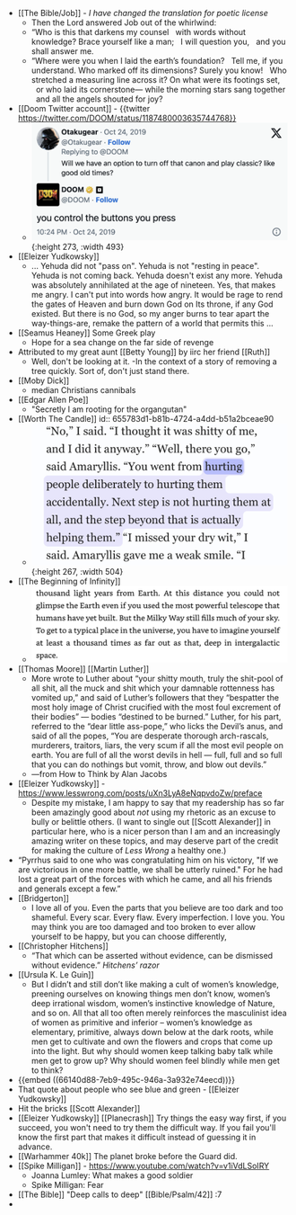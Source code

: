 - [[The Bible/Job]] - _I have changed the translation for poetic license_
	- Then the Lord answered Job out of the whirlwind:
	- “Who is this that darkens my counsel
	    with words without knowledge?
	  Brace yourself like a man;
	    I will question you,
	    and you shall answer me.
	- “Where were you when I laid the earth’s foundation?
	    Tell me, if you understand.
	  Who marked off its dimensions? Surely you know!
	    Who stretched a measuring line across it?
	  On what were its footings set,
	    or who laid its cornerstone—
	  while the morning stars sang together
	    and all the angels shouted for joy?
- [[Doom Twitter account]] - {{twitter https://twitter.com/DOOM/status/1187480003635744768}}
	- ![image.png](../assets/image_1711721198527_0.png){:height 273, :width 493}
- [[Eleizer Yudkowsky]]
	- ... Yehuda did not "pass on". Yehuda is not "resting in peace". Yehuda is not coming back. Yehuda doesn't exist any more. Yehuda was absolutely annihilated at the age of nineteen. Yes, that makes me angry. I can't put into words how angry. It would be rage to rend the gates of Heaven and burn down God on Its throne, if any God existed. But there is no God, so my anger burns to tear apart the way-things-are, remake the pattern of a world that permits this ...
- [[Seamus Heaney]] Some Greek play
	- Hope for a sea change on the far side of revenge
- Attributed to my great aunt [[Betty Young]] by iirc her friend [[Ruth]]
	- Well, don't be looking at it.
	  -In the context of a story of removing a tree quickly. Sort of, don't just stand there.
- [[Moby Dick]]
	- median Christians cannibals
- [[Edgar Allen Poe]]
	- "Secretly I am rooting for the organgutan"
- [[Worth The Candle]]
  id:: 655783d1-b81b-4724-a4dd-b51a2bceae90
	- ![IMG_7659.jpeg](../assets/IMG_7659_1700233577177_0.jpeg){:height 267, :width 504}
- [[The Beginning of Infinity]]
	- ![image.png](../assets/image_1705403576381_0.png)
- [[Thomas Moore]] [[Martin Luther]]
	- More wrote to Luther about “your shitty mouth, truly the shit-pool of all shit, all the muck and shit which your damnable rottenness has vomited up,” and said of Luther’s followers that they “bespatter the most holy image of Christ crucified with the most foul excrement of their bodies” — bodies “destined to be burned.” Luther, for his part, referred to the “dear little ass-pope,” who licks the Devil’s anus, and said of all the popes, “You are desperate thorough arch-rascals, murderers, traitors, liars, the very scum if all the most evil people on earth. You are full of all the worst devils in hell — full, full and so full that you can do nothings but vomit, throw, and blow out devils.”
	- —from How to Think by Alan Jacobs
- [[Eleizer Yudkowsky]] - https://www.lesswrong.com/posts/uXn3LyA8eNqpvdoZw/preface
	- Despite my mistake, I am happy to say that my readership has so far been amazingly good about *not* using my rhetoric as an excuse to bully or belittle others. (I want to single out [[Scott Alexander]] in particular here, who is a nicer person than I am and an increasingly amazing writer on these topics, and may deserve part of the credit for making the culture of *Less Wrong* a healthy one.)
- “Pyrrhus said to one who was congratulating him on his victory, "If we are victorious in one more battle, we shall be utterly ruined." For he had lost a great part of the forces with which he came, and all his friends and generals except a few.”
- [[Bridgerton]]
	- I love all of you. Even the parts that you believe are too dark and too shameful. Every scar. Every flaw. Every imperfection. I love you. You may think you are too damaged and too broken to ever allow yourself to be happy, but you can choose differently,
- [[Christopher Hitchens]]
	- “That which can be asserted without evidence, can be dismissed without evidence.” *Hitchens’ razor*
- [[Ursula K. Le Guin]]
	- But I didn’t and still don’t like making a cult of women’s knowledge, preening ourselves on knowing things men don’t know, women’s deep irrational wisdom, women’s instinctive knowledge of Nature, and so on. All that all too often merely reinforces the masculinist idea of women as primitive and inferior – women’s knowledge as elementary, primitive, always down below at the dark roots, while men get to cultivate and own the flowers and crops that come up into the light. But why should women keep talking baby talk while men get to grow up? Why should women feel blindly while men get to think?
- {{embed ((66140d88-7eb9-495c-946a-3a932e74eecd))}}
- That quote about people who see blue and green - [[Eleizer Yudkowsky]]
- Hit the bricks [[Scott Alexander]]
- [[Eleizer Yudkowsky]] [[Planecrash]] Try things the easy way first, if you succeed, you won't need to try them the difficult way. If you fail you'll know the first part that makes it difficult instead of guessing it in advance.
- [[Warhammer 40k]] The planet broke before the Guard did.
- [[Spike Milligan]] - https://www.youtube.com/watch?v=v1iVdLSoIRY
	- Joanna Lumley: What makes a good soldier
	- Spike Milligan: Fear
- [[The Bible]] "Deep calls to deep" [[Bible/Psalm/42]] :7
-